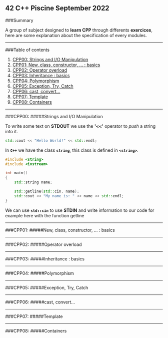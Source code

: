 ## 42 C++ Piscine September 2022

###Summary

A group of subject designed to **learn CPP** through differents **exercices**, here are some explanation about the specification of every modules. 

___

###Table of contents

1. [CPP00: Strings and I/O Manipulation](#CPP00:)
2. [CPP01: New, class, constructor, ... : basics](#CPP01:)
3. [CPP02: Operator overload](#CPP02:)
4. [CPP03: Inheritance : basics](#CPP03:)
5. [CPP04: Polymorphism](#CPP04:)
6. [CPP05: Exception, Try, Catch](#CPP05:)
7. [CPP06: cast, convert...](#CPP06:)
8. [CPP07: Template](#CPP07:)
9. [CPP08: Containers](#CPP08:)

___
###CPP00:
#####Strings and I/O Manipulation

To write some text on **STDOUT** we use the **'<<'** operator to _push_  a string into it.
```cpp
std::cout << "Hello World!" << std::endl;
```
In **`C++`** we have the class **`string`**, this class is defined in **`<string>`**.
```cpp
#include <string>
#include <iostream>

int	main()
{
	std::string name;

	std::getline(std::cin, name);
	std::cout << "My name is: " << name << std::endl;
}
```
We can use **`std::cin`** to use **STDIN** and write information to our code for example here with the function getline


___
###CPP01:
#####New, class, constructor, ... : basics

___
###CPP02:
#####Operator overload

___
###CPP03:
#####Inheritance : basics

___
###CPP04:
#####Polymorphism

___
###CPP05:
#####Exception, Try, Catch

___
###CPP06:
#####cast, convert...

___
###CPP07:
#####Template

___
###CPP08:
#####Containers


